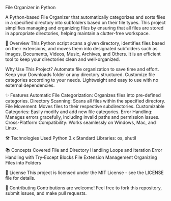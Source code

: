 File Organizer in Python

A Python-based File Organizer that automatically categorizes and sorts files in a specified directory into subfolders based on their file types. This project simplifies managing and organizing files by ensuring that all files are stored in appropriate directories, helping maintain a clutter-free workspace.

🚀 Overview
This Python script scans a given directory, identifies files based on their extensions, and moves them into designated subfolders such as Images, Documents, Videos, Music, Archives, and Others. It is an efficient tool to keep your directories clean and well-organized.

Why Use This Project?
Automate file organization to save time and effort.
Keep your Downloads folder or any directory structured.
Customize file categories according to your needs.
Lightweight and easy to use with no external dependencies.

✨ Features
Automatic File Categorization: Organizes files into pre-defined categories.
Directory Scanning: Scans all files within the specified directory.
File Movement: Moves files to their respective subdirectories.
Customizable Categories: Easily modify and add new file categories.
Error Handling: Manages errors gracefully, including invalid paths and permission issues.
Cross-Platform Compatibility: Works seamlessly on Windows, Mac, and Linux.

🛠️ Technologies Used
Python 3.x
Standard Libraries: os, shutil

📚 Concepts Covered
File and Directory Handling
Loops and Iteration
Error Handling with Try-Except Blocks
File Extension Management
Organizing Files into Folders

📜 License
This project is licensed under the MIT License - see the LICENSE file for details.

🤝 Contributing
Contributions are welcome! Feel free to fork this repository, submit issues, and make pull requests.
